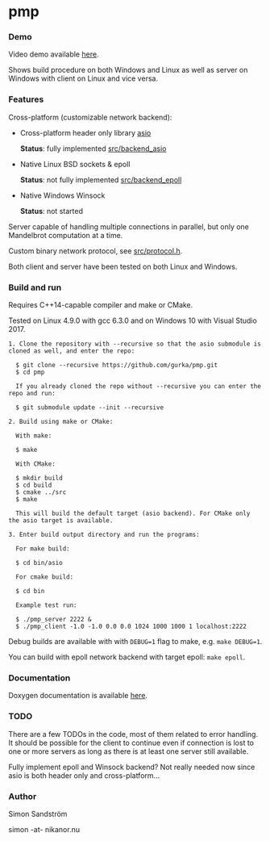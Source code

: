 # pmp
### Demo

Video demo available [here](https://youtu.be/hyFlIVzvFOA).

Shows build procedure on both Windows and Linux as well as server on Windows with client on Linux and vice versa.

### Features

Cross-platform (customizable network backend):
* Cross-platform header only library [asio](https://think-async.com/)
  
  **Status**: fully implemented [src/backend_asio](src/backend_asio)

* Native Linux BSD sockets & epoll
  
  **Status**: not fully implemented [src/backend_epoll](src/backend_epoll)

* Native Windows Winsock
  
  **Status**: not started

Server capable of handling multiple connections in parallel, but only one Mandelbrot computation at a time.

Custom binary network protocol, see [src/protocol.h](src/protocol.h).

Both client and server have been tested on both Linux and Windows.

### Build and run

Requires C++14-capable compiler and make or CMake.

Tested on Linux 4.9.0 with gcc 6.3.0 and on Windows 10 with Visual Studio 2017.

```
1. Clone the repository with --recursive so that the asio submodule is cloned as well, and enter the repo:

  $ git clone --recursive https://github.com/gurka/pmp.git
  $ cd pmp

  If you already cloned the repo without --recursive you can enter the repo and run:

  $ git submodule update --init --recursive

2. Build using make or CMake:

  With make:

  $ make

  With CMake:

  $ mkdir build
  $ cd build
  $ cmake ../src
  $ make

  This will build the default target (asio backend). For CMake only the asio target is available.

3. Enter build output directory and run the programs:

  For make build:

  $ cd bin/asio

  For cmake build:

  $ cd bin

  Example test run:

  $ ./pmp_server 2222 &
  $ ./pmp_client -1.0 -1.0 0.0 0.0 1024 1000 1000 1 localhost:2222
```

Debug builds are available with with `DEBUG=1` flag to make, e.g. `make DEBUG=1`.

You can build with epoll network backend with target epoll: `make epoll`.

### Documentation

Doxygen documentation is available [here](https://gurka.github.io/pmp/doxygen/html/index.html).

### TODO

There are a few TODOs in the code, most of them related to error handling. It should be possible for the client to continue even if connection is lost to one or more servers as long as there is at least one server still available.

Fully implement epoll and Winsock backend? Not really needed now since asio is both header only and cross-platform...

### Author
Simon Sandström

simon -at- nikanor.nu

